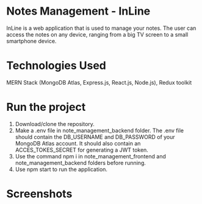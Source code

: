 # Notes Management - InLine
 InLine is a web application that is used to manage your notes. The user can access the notes on any device, ranging from a big TV screen to a small smartphone device.

# Technologies Used
 MERN Stack (MongoDB Atlas, Express.js, React.js, Node.js), Redux toolkit

# Run the project
 1. Download/clone the repository.
 2. Make a .env file in note_management_backend folder. The .env file should contain the DB_USERNAME and DB_PASSWORD of your MongoDB Atlas account. It should also contain an ACCES_TOKES_SECRET for generating a JWT token.
 3. Use the command npm i in note_management_frontend and note_management_backend folders before running.
 4. Use npm start to run the application.

# Screenshots
